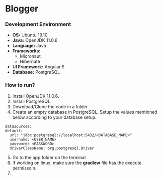 # Blogger

### Development Environment
- **OS:** Ubuntu 19.10
- **Java:** OpenJDK 11.0.6
- **Language:** Java
- **Frameworks:**
  - Micronaut
  - Hibernate
- **UI Framework:** Angular 9
- **Database:** PostgreSQL

### How to run?

1. Install OpenJDK 11.0.6.
2. Install PostgreSQL.
3. Download/Clone the code in a folder.
4. Create an empty database in PostgreSQL. Setup the values mentioned below according to your database setup. 
  ```
  datasources:
  default:
    url: "jdbc:postgresql://localhost:5432/<DATABASE_NAME>"
    username: <USER_NAME>
    password: <PASSWORD>
    driverClassName: org.postgresql.Driver
  ```
5. Go to the app folder on the terminal.
6. If working on linux, make sure the **gradlew** file has the execute permissoin.
7. 
